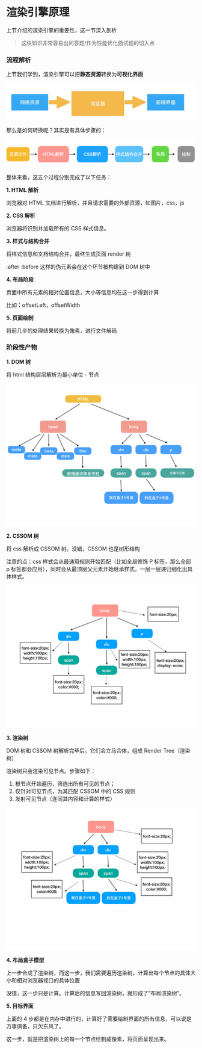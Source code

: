 # 渲染引擎原理

上节介绍的渲染引擎的重要性，这一节深入剖析

> 这块知识非常容易出问答题/作为性能优化面试题的切入点

### 流程解析

上节我们学到，渲染引擎可以把**静态资源**转换为**可视化界面**

![7E4E5DBA-657B-4F28-81BE-AF19F56EDCE8](../image/7E4E5DBA-657B-4F28-81BE-AF19F56EDCE8.png)

那么是如何转换呢？其实是有具体步骤的：

![BF9C8263-6C8F-4A3B-9A83-9A6599576B57](../image/BF9C8263-6C8F-4A3B-9A83-9A6599576B57.png)

整体来看，这五个过程分别完成了以下任务：

**1. HTML 解析**

浏览器对 HTML 文档进行解析，并且请求需要的外部资源，如图片，css，js

**2. CSS 解析**

浏览器将识别并加载所有的 CSS 样式信息。

**3. 样式与结构合并**

将样式信息和文档结构合并，最终生成页面 render 树

:after :before 这样的伪元素会在这个环节被构建到 DOM 树中

**4. 布局阶段**

页面中所有元素的相对位置信息，大小等信息均在这一步得到计算

比如：offsetLeft，offsetWidth

**5. 页面绘制**

将前几步的处理结果转换为像素，进行文件解码

### 阶段性产物

**1. DOM 树**

将 html 结构层层解析为最小单位 - 节点

![4193F4C7-DCF4-451B-9B43-C555AF8AA48F](../image/4193F4C7-DCF4-451B-9B43-C555AF8AA48F.jpg)

**2. CSSOM 树**

将 css 解析成 CSSOM 树。没错，CSSOM 也是树形结构

注意的点：css 样式会从最通用规则开始匹配（比如全局修饰 P 标签，那么全部 p 标签都会应用），同时会从最顶层父元素开始继承样式，一层一层递归细化出具体样式。

![972496CB-88CE-4B66-8E5E-70E7E2DF5900](../image/972496CB-88CE-4B66-8E5E-70E7E2DF5900.jpg)

**3. 渲染树**

DOM 树和 CSSOM 树解析完毕后，它们会立马合体，组成 Render Tree（渲染树）

渲染树只会渲染可见节点。步骤如下：

1. 根节点开始遍历，筛选出所有可见的节点；
2. 仅针对可见节点，为其匹配 CSSOM 中的 CSS 规则
3. 发射可见节点（连同其内容和计算的样式）

![A5EF4CB0-C04D-4C1B-A364-BB8B5005D2A6](../image/A5EF4CB0-C04D-4C1B-A364-BB8B5005D2A6.jpg)

**4. 布局盒子模型**

上一步合成了渲染树，而这一步，我们需要遍历渲染树，计算出每个节点的具体大小和相对浏览器视口的具体位置

没错，这一步只是计算。计算后的信息写回渲染树，就形成了“布局渲染树”。

**5. 目标界面**

上面的 4 步都是在内存中进行的，计算好了需要绘制界面的所有信息，可以说是万事俱备，只欠东风了。

这一步，就是把渲染树上的每一个节点绘制成像素，将页面呈现出来。
